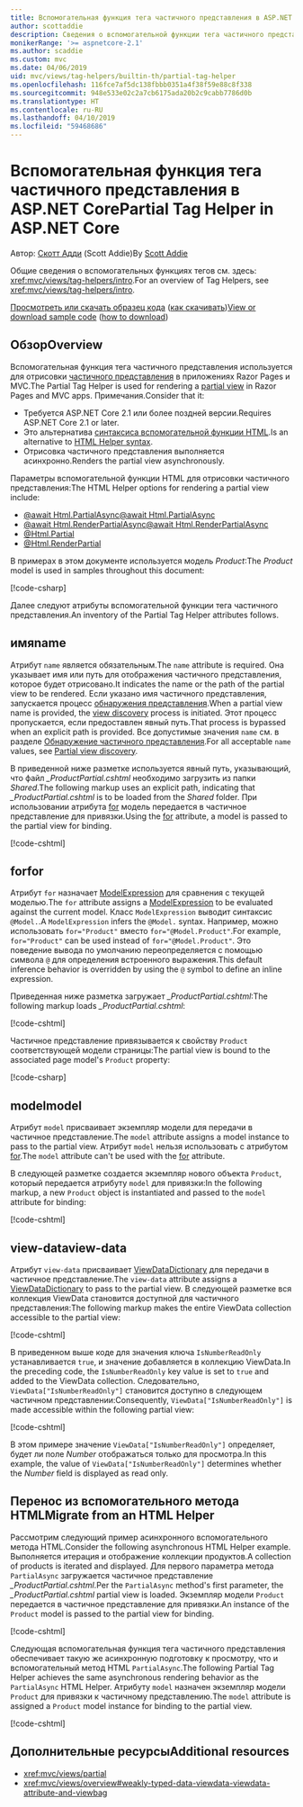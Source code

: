 ```yaml
---
title: Вспомогательная функция тега частичного представления в ASP.NET Core
author: scottaddie
description: Сведения о вспомогательной функции тега частичного представления в ASP.NET и роли каждого из его атрибутов в отрисовке частичного представления.
monikerRange: '>= aspnetcore-2.1'
ms.author: scaddie
ms.custom: mvc
ms.date: 04/06/2019
uid: mvc/views/tag-helpers/builtin-th/partial-tag-helper
ms.openlocfilehash: 116fce7af5dc138fbbb0351a4f38f59e88c8f338
ms.sourcegitcommit: 948e533e02c2a7cb6175ada20b2c9cabb7786d0b
ms.translationtype: HT
ms.contentlocale: ru-RU
ms.lasthandoff: 04/10/2019
ms.locfileid: "59468686"
---
```

# <a name="partial-tag-helper-in-aspnet-core"></a><span data-ttu-id="85565-103">Вспомогательная функция тега частичного представления в ASP.NET Core</span><span class="sxs-lookup"><span data-stu-id="85565-103">Partial Tag Helper in ASP.NET Core</span></span>

<span data-ttu-id="85565-104">Автор: [Скотт Адди](https://github.com/scottaddie) (Scott Addie)</span><span class="sxs-lookup"><span data-stu-id="85565-104">By [Scott Addie](https://github.com/scottaddie)</span></span>

<span data-ttu-id="85565-105">Общие сведения о вспомогательных функциях тегов см. здесь: <xref:mvc/views/tag-helpers/intro>.</span><span class="sxs-lookup"><span data-stu-id="85565-105">For an overview of Tag Helpers, see <xref:mvc/views/tag-helpers/intro>.</span></span>

<span data-ttu-id="85565-106">[Просмотреть или скачать образец кода](https://github.com/aspnet/Docs/tree/master/aspnetcore/mvc/views/tag-helpers/built-in/samples) ([как скачивать](xref:index#how-to-download-a-sample))</span><span class="sxs-lookup"><span data-stu-id="85565-106">[View or download sample code](https://github.com/aspnet/Docs/tree/master/aspnetcore/mvc/views/tag-helpers/built-in/samples) ([how to download](xref:index#how-to-download-a-sample))</span></span>

## <a name="overview"></a><span data-ttu-id="85565-107">Обзор</span><span class="sxs-lookup"><span data-stu-id="85565-107">Overview</span></span>

<span data-ttu-id="85565-108">Вспомогательная функция тега частичного представления используется для отрисовки [частичного представления](xref:mvc/views/partial) в приложениях Razor Pages и MVC.</span><span class="sxs-lookup"><span data-stu-id="85565-108">The Partial Tag Helper is used for rendering a [partial view](xref:mvc/views/partial) in Razor Pages and MVC apps.</span></span> <span data-ttu-id="85565-109">Примечания.</span><span class="sxs-lookup"><span data-stu-id="85565-109">Consider that it:</span></span>

* <span data-ttu-id="85565-110">Требуется ASP.NET Core 2.1 или более поздней версии.</span><span class="sxs-lookup"><span data-stu-id="85565-110">Requires ASP.NET Core 2.1 or later.</span></span>
* <span data-ttu-id="85565-111">Это альтернатива [синтаксиса вспомогательной функции HTML](xref:mvc/views/partial#reference-a-partial-view).</span><span class="sxs-lookup"><span data-stu-id="85565-111">Is an alternative to [HTML Helper syntax](xref:mvc/views/partial#reference-a-partial-view).</span></span>
* <span data-ttu-id="85565-112">Отрисовка частичного представления выполняется асинхронно.</span><span class="sxs-lookup"><span data-stu-id="85565-112">Renders the partial view asynchronously.</span></span>

<span data-ttu-id="85565-113">Параметры вспомогательной функции HTML для отрисовки частичного представления:</span><span class="sxs-lookup"><span data-stu-id="85565-113">The HTML Helper options for rendering a partial view include:</span></span>

* [<span data-ttu-id="85565-114">@await Html.PartialAsync</span><span class="sxs-lookup"><span data-stu-id="85565-114">@await Html.PartialAsync</span></span>](/dotnet/api/microsoft.aspnetcore.mvc.rendering.htmlhelperpartialextensions.partialasync)
* [<span data-ttu-id="85565-115">@await Html.RenderPartialAsync</span><span class="sxs-lookup"><span data-stu-id="85565-115">@await Html.RenderPartialAsync</span></span>](/dotnet/api/microsoft.aspnetcore.mvc.rendering.htmlhelperpartialextensions.renderpartialasync)
* [@Html.Partial](/dotnet/api/microsoft.aspnetcore.mvc.rendering.htmlhelperpartialextensions.partial)
* [@Html.RenderPartial](/dotnet/api/microsoft.aspnetcore.mvc.rendering.htmlhelperpartialextensions.renderpartial)

<span data-ttu-id="85565-116">В примерах в этом документе используется модель *Product*:</span><span class="sxs-lookup"><span data-stu-id="85565-116">The *Product* model is used in samples throughout this document:</span></span>

[!code-csharp[](samples/TagHelpersBuiltIn/Models/Product.cs)]

<span data-ttu-id="85565-117">Далее следуют атрибуты вспомогательной функции тега частичного представления.</span><span class="sxs-lookup"><span data-stu-id="85565-117">An inventory of the Partial Tag Helper attributes follows.</span></span>

## <a name="name"></a><span data-ttu-id="85565-118">имя</span><span class="sxs-lookup"><span data-stu-id="85565-118">name</span></span>

<span data-ttu-id="85565-119">Атрибут `name` является обязательным.</span><span class="sxs-lookup"><span data-stu-id="85565-119">The `name` attribute is required.</span></span> <span data-ttu-id="85565-120">Она указывает имя или путь для отображения частичного представления, которое будет отрисовано.</span><span class="sxs-lookup"><span data-stu-id="85565-120">It indicates the name or the path of the partial view to be rendered.</span></span> <span data-ttu-id="85565-121">Если указано имя частичного представления, запускается процесс [обнаружения представления](xref:mvc/views/overview#view-discovery).</span><span class="sxs-lookup"><span data-stu-id="85565-121">When a partial view name is provided, the [view discovery](xref:mvc/views/overview#view-discovery) process is initiated.</span></span> <span data-ttu-id="85565-122">Этот процесс пропускается, если предоставлен явный путь.</span><span class="sxs-lookup"><span data-stu-id="85565-122">That process is bypassed when an explicit path is provided.</span></span> <span data-ttu-id="85565-123">Все допустимые значения `name` см. в разделе [Обнаружение частичного представления](xref:mvc/views/partial#partial-view-discovery).</span><span class="sxs-lookup"><span data-stu-id="85565-123">For all acceptable `name` values, see [Partial view discovery](xref:mvc/views/partial#partial-view-discovery).</span></span>

<span data-ttu-id="85565-124">В приведенной ниже разметке используется явный путь, указывающий, что файл *_ProductPartial.cshtml* необходимо загрузить из папки *Shared*.</span><span class="sxs-lookup"><span data-stu-id="85565-124">The following markup uses an explicit path, indicating that *_ProductPartial.cshtml* is to be loaded from the *Shared* folder.</span></span> <span data-ttu-id="85565-125">При использовании атрибута [for](#for) модель передается в частичное представление для привязки.</span><span class="sxs-lookup"><span data-stu-id="85565-125">Using the [for](#for) attribute, a model is passed to the partial view for binding.</span></span>

[!code-cshtml[](samples/TagHelpersBuiltIn/Pages/Product.cshtml?name=snippet_Name)]

## <a name="for"></a><span data-ttu-id="85565-126">for</span><span class="sxs-lookup"><span data-stu-id="85565-126">for</span></span>

<span data-ttu-id="85565-127">Атрибут `for` назначает [ModelExpression](/dotnet/api/microsoft.aspnetcore.mvc.viewfeatures.modelexpression) для сравнения с текущей моделью.</span><span class="sxs-lookup"><span data-stu-id="85565-127">The `for` attribute assigns a [ModelExpression](/dotnet/api/microsoft.aspnetcore.mvc.viewfeatures.modelexpression) to be evaluated against the current model.</span></span> <span data-ttu-id="85565-128">Класс `ModelExpression` выводит синтаксис `@Model.`.</span><span class="sxs-lookup"><span data-stu-id="85565-128">A `ModelExpression` infers the `@Model.` syntax.</span></span> <span data-ttu-id="85565-129">Например, можно использовать `for="Product"` вместо `for="@Model.Product"`.</span><span class="sxs-lookup"><span data-stu-id="85565-129">For example, `for="Product"` can be used instead of `for="@Model.Product"`.</span></span> <span data-ttu-id="85565-130">Это поведение вывода по умолчанию переопределяется с помощью символа `@` для определения встроенного выражения.</span><span class="sxs-lookup"><span data-stu-id="85565-130">This default inference behavior is overridden by using the `@` symbol to define an inline expression.</span></span>

<span data-ttu-id="85565-131">Приведенная ниже разметка загружает *_ProductPartial.cshtml*:</span><span class="sxs-lookup"><span data-stu-id="85565-131">The following markup loads *_ProductPartial.cshtml*:</span></span>

[!code-cshtml[](samples/TagHelpersBuiltIn/Pages/Product.cshtml?name=snippet_For)]

<span data-ttu-id="85565-132">Частичное представление привязывается к свойству `Product` соответствующей модели страницы:</span><span class="sxs-lookup"><span data-stu-id="85565-132">The partial view is bound to the associated page model's `Product` property:</span></span>

[!code-csharp[](samples/TagHelpersBuiltIn/Pages/Product.cshtml.cs?highlight=8)]

## <a name="model"></a><span data-ttu-id="85565-133">model</span><span class="sxs-lookup"><span data-stu-id="85565-133">model</span></span>

<span data-ttu-id="85565-134">Атрибут `model` присваивает экземпляр модели для передачи в частичное представление.</span><span class="sxs-lookup"><span data-stu-id="85565-134">The `model` attribute assigns a model instance to pass to the partial view.</span></span> <span data-ttu-id="85565-135">Атрибут `model` нельзя использовать с атрибутом [for](#for).</span><span class="sxs-lookup"><span data-stu-id="85565-135">The `model` attribute can't be used with the [for](#for) attribute.</span></span>

<span data-ttu-id="85565-136">В следующей разметке создается экземпляр нового объекта `Product`, который передается атрибуту `model` для привязки:</span><span class="sxs-lookup"><span data-stu-id="85565-136">In the following markup, a new `Product` object is instantiated and passed to the `model` attribute for binding:</span></span>

[!code-cshtml[](samples/TagHelpersBuiltIn/Pages/Product.cshtml?name=snippet_Model)]

## <a name="view-data"></a><span data-ttu-id="85565-137">view-data</span><span class="sxs-lookup"><span data-stu-id="85565-137">view-data</span></span>

<span data-ttu-id="85565-138">Атрибут `view-data` присваивает [ViewDataDictionary](/dotnet/api/microsoft.aspnetcore.mvc.viewfeatures.viewdatadictionary) для передачи в частичное представление.</span><span class="sxs-lookup"><span data-stu-id="85565-138">The `view-data` attribute assigns a [ViewDataDictionary](/dotnet/api/microsoft.aspnetcore.mvc.viewfeatures.viewdatadictionary) to pass to the partial view.</span></span> <span data-ttu-id="85565-139">В следующей разметке вся коллекция ViewData становится доступной для частичного представления:</span><span class="sxs-lookup"><span data-stu-id="85565-139">The following markup makes the entire ViewData collection accessible to the partial view:</span></span>

[!code-cshtml[](samples/TagHelpersBuiltIn/Pages/Product.cshtml?name=snippet_ViewData&highlight=5-)]

<span data-ttu-id="85565-140">В приведенном выше коде для значения ключа `IsNumberReadOnly` устанавливается `true`, и значение добавляется в коллекцию ViewData.</span><span class="sxs-lookup"><span data-stu-id="85565-140">In the preceding code, the `IsNumberReadOnly` key value is set to `true` and added to the ViewData collection.</span></span> <span data-ttu-id="85565-141">Следовательно, `ViewData["IsNumberReadOnly"]` становится доступно в следующем частичном представлении:</span><span class="sxs-lookup"><span data-stu-id="85565-141">Consequently, `ViewData["IsNumberReadOnly"]` is made accessible within the following partial view:</span></span>

[!code-cshtml[](samples/TagHelpersBuiltIn/Pages/Shared/_ProductViewDataPartial.cshtml?highlight=5)]

<span data-ttu-id="85565-142">В этом примере значение `ViewData["IsNumberReadOnly"]` определяет, будет ли поле *Number* отображаться только для просмотра.</span><span class="sxs-lookup"><span data-stu-id="85565-142">In this example, the value of `ViewData["IsNumberReadOnly"]` determines whether the *Number* field is displayed as read only.</span></span>

## <a name="migrate-from-an-html-helper"></a><span data-ttu-id="85565-143">Перенос из вспомогательного метода HTML</span><span class="sxs-lookup"><span data-stu-id="85565-143">Migrate from an HTML Helper</span></span>

<span data-ttu-id="85565-144">Рассмотрим следующий пример асинхронного вспомогательного метода HTML.</span><span class="sxs-lookup"><span data-stu-id="85565-144">Consider the following asynchronous HTML Helper example.</span></span> <span data-ttu-id="85565-145">Выполняется итерация и отображение коллекции продуктов.</span><span class="sxs-lookup"><span data-stu-id="85565-145">A collection of products is iterated and displayed.</span></span> <span data-ttu-id="85565-146">Для первого параметра метода `PartialAsync` загружается частичное представление *_ProductPartial.cshtml*.</span><span class="sxs-lookup"><span data-stu-id="85565-146">Per the `PartialAsync` method's first parameter, the *_ProductPartial.cshtml* partial view is loaded.</span></span> <span data-ttu-id="85565-147">Экземпляр модели `Product` передается в частичное представление для привязки.</span><span class="sxs-lookup"><span data-stu-id="85565-147">An instance of the `Product` model is passed to the partial view for binding.</span></span>

[!code-cshtml[](samples/TagHelpersBuiltIn/Pages/Products.cshtml?name=snippet_HtmlHelper&highlight=3)]

<span data-ttu-id="85565-148">Следующая вспомогательная функция тега частичного представления обеспечивает такую же асинхронную подготовку к просмотру, что и вспомогательный метод HTML `PartialAsync`.</span><span class="sxs-lookup"><span data-stu-id="85565-148">The following Partial Tag Helper achieves the same asynchronous rendering behavior as the `PartialAsync` HTML Helper.</span></span> <span data-ttu-id="85565-149">Атрибуту `model` назначен экземпляр модели `Product` для привязки к частичному представлению.</span><span class="sxs-lookup"><span data-stu-id="85565-149">The `model` attribute is assigned a `Product` model instance for binding to the partial view.</span></span>

[!code-cshtml[](samples/TagHelpersBuiltIn/Pages/Products.cshtml?name=snippet_TagHelper&highlight=3)]

## <a name="additional-resources"></a><span data-ttu-id="85565-150">Дополнительные ресурсы</span><span class="sxs-lookup"><span data-stu-id="85565-150">Additional resources</span></span>

* <xref:mvc/views/partial>
* <xref:mvc/views/overview#weakly-typed-data-viewdata-viewdata-attribute-and-viewbag>
